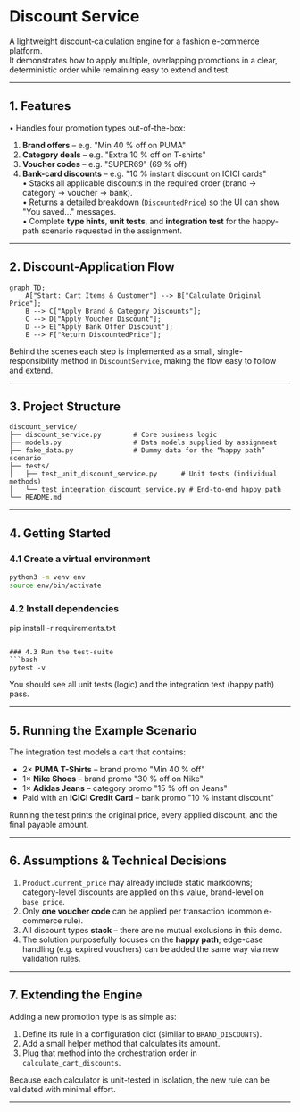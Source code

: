 # Discount Service

A lightweight discount‐calculation engine for a fashion e-commerce platform.  
It demonstrates how to apply multiple, overlapping promotions in a clear, deterministic order while remaining easy to extend and test.

---

## 1. Features

• Handles four promotion types out-of-the-box:  
  1. **Brand offers** – e.g. "Min 40 % off on PUMA"  
  2. **Category deals** – e.g. "Extra 10 % off on T-shirts"  
  3. **Voucher codes** – e.g. "SUPER69" (69 % off)  
  4. **Bank-card discounts** – e.g. "10 % instant discount on ICICI cards"  
• Stacks all applicable discounts in the required order (brand → category → voucher → bank).  
• Returns a detailed breakdown (`DiscountedPrice`) so the UI can show "You saved…" messages.  
• Complete **type hints**, **unit tests**, and **integration test** for the happy-path scenario requested in the assignment.

---

## 2. Discount-Application Flow

```mermaid
graph TD;
    A["Start: Cart Items & Customer"] --> B["Calculate Original Price"];
    B --> C["Apply Brand & Category Discounts"];
    C --> D["Apply Voucher Discount"];
    D --> E["Apply Bank Offer Discount"];
    E --> F["Return DiscountedPrice"];
```

Behind the scenes each step is implemented as a small, single-responsibility method in `DiscountService`, making the flow easy to follow and extend.

---

## 3. Project Structure

```
discount_service/
├── discount_service.py        # Core business logic
├── models.py                  # Data models supplied by assignment
├── fake_data.py               # Dummy data for the “happy path” scenario
├── tests/
│   ├── test_unit_discount_service.py      # Unit tests (individual methods)
│   └── test_integration_discount_service.py # End-to-end happy path
└── README.md
```

---

## 4. Getting Started

### 4.1 Create a virtual environment
```bash
python3 -m venv env
source env/bin/activate
```

### 4.2 Install dependencies

pip install -r requirements.txt
```

### 4.3 Run the test-suite
```bash
pytest -v
```
You should see all unit tests (logic) and the integration test (happy path) pass.

---

## 5. Running the Example Scenario
The integration test models a cart that contains:

* 2× **PUMA T-Shirts** – brand promo "Min 40 % off"
* 1× **Nike Shoes** – brand promo "30 % off on Nike"
* 1× **Adidas Jeans** – category promo "15 % off on Jeans"
* Paid with an **ICICI Credit Card** – bank promo "10 % instant discount"

Running the test prints the original price, every applied discount, and the final payable amount.

---

## 6. Assumptions & Technical Decisions

1. `Product.current_price` may already include static markdowns; category-level discounts are applied on this value, brand-level on `base_price`.
2. Only **one voucher code** can be applied per transaction (common e-commerce rule).
3. All discount types **stack** – there are no mutual exclusions in this demo.
4. The solution purposefully focuses on the **happy path**; edge-case handling (e.g. expired vouchers) can be added the same way via new validation rules.

---

## 7. Extending the Engine

Adding a new promotion type is as simple as:
1. Define its rule in a configuration dict (similar to `BRAND_DISCOUNTS`).
2. Add a small helper method that calculates its amount.
3. Plug that method into the orchestration order in `calculate_cart_discounts`.

Because each calculator is unit-tested in isolation, the new rule can be validated with minimal effort.

---


